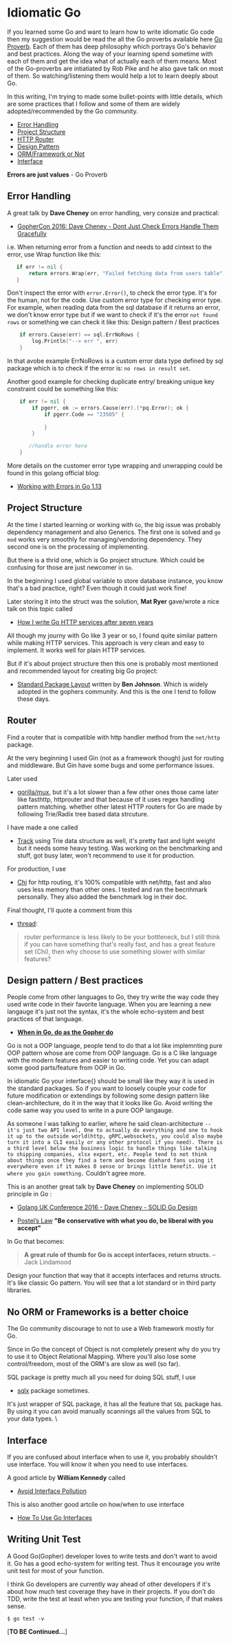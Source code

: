 # Idiomatic Go 

If you learned some Go and want to learn how to write idiomatic Go code then my suggestion would be read the all the Go proverbs available here [Go Proverb](https://go-proverbs.github.io/). Each of them has deep philosophy which portrays Go's behavior and best practices.  Along the way of your learning spend sometime with each of them and get the idea what of actually each of them means. Most of the Go-proverbs are intiatiated by Rob Pike and he also gave talk on most of them. So watching/listening them would help a lot to learn deeply about Go.   

In this writing, I'm trying to made some bullet-points with little details, which are some practices that I follow and some of them are widely adopted/recommended by the Go community.  

* [Error Handling](#Error-Handling)
* [Project Structure](#Error-Handling)
* [HTTP Router](#Router)
* [Design Pattern](#Design-pattern-/-Best-practices)
* [ORM/Framework or Not](#No-ORM-or-Frameworks-is-a-better-choice)
* [Interface](#Interface)

**Errors are just values**  - Go Proverb

## Error Handling

A great talk by **Dave Cheney** on error handling, very consize and practical: 
* [GopherCon 2016: Dave Cheney - Dont Just Check Errors Handle Them Gracefully](https://www.youtube.com/watch?v=lsBF58Q-DnY) 

i.e. When returning error from a function and needs to add cintext to the error, use Wrap function like this: 

```go 
   if err != nil {
       return errors.Wrap(err, "Failed fetching data from users table")
   }
```

Don't inspect the error with  `error.Error()`, to check the error type. It's for the human, not for the code. Use  custom error type for checking error type. For example, when reading data from the sql database if it returns an error, we don't know error type but if we want to check if it's the error `not found rows`  or something we can check it like this: Design pattern / Best practices

```go
   	if errors.Cause(err) == sql.ErrNoRows {
		log.Println("--> err ", err)
	}

```

In that avobe example ErrNoRows is a custom error data type defined by sql package which is to check if the error is: `no rows in result set`.  

Another good example for checking duplicate entry/ breaking unique key constraint could be something like this:

```go 
	if err != nil {
		if pgerr, ok := errors.Cause(err).(*pq.Error); ok {
			if pgerr.Code == "23505" {
	           
			}
		}

	   //handle error here
	}

```

More details on the customer error type wrapping and unwrapping could be found in this golang official blog:
* [Working with Errors in Go 1.13](https://blog.golang.org/go1.13-errors)


## Project Structure 

At the time I started learning or working with `Go`, the big issue was probably dependency management and  also Generics. The first one is solved and `go mod` works very smoothly for managing/vendoring dependency. They second one is on the processing of implementing.     

But there is a thrid one, which is Go project structure. Which could be confusing for those are just newcomer in `Go`. 

In the beginning I used global variable to store database instance, you know that's a bad practice, right? Even though it could just work fine!  

Later storing it into the struct was the solution, **Mat Ryer** gave/wrote a nice talk on this topic called 
* [How I write Go HTTP services after seven years](https://medium.com/@matryer/how-i-write-go-http-services-after-seven-years-37c208122831)  

All though my journy with Go like 3 year or so, I found quite similar pattern while making HTTP services. This approach is very clean and easy to implement. It works well for plain HTTP services.      

But if it's about project structure then this one is probably most mentioned and recommended layout for creating big Go project:
* [Standard Package Layout](https://medium.com/@benbjohnson/standard-package-layout-7cdbc8391fc1) written by **Ben Johnson**. Which is widely adopted in the gophers community. And this is the one I tend to follow these days.

## Router 

Find a router that is compatible with http handler method from the `net/http` package. 

At the very beginning I used Gin (not as a framework though) just for routing and middleware. But Gin have some bugs and some performance issues. 

Later used 
* [gorilla/mux](https://github.com/gorilla/mux), but it's a lot slower than a few other ones those came later like fasthttp, httprouter and that because of it uses regex handling pattern matching. whether other latest HTTP routers for Go are made by following Trie/Radix tree based data strcuture.

I have made a one called 
* [Track](https://github.com/monirz/track) using Trie data structure as well, it's pretty fast and light weight but it needs some heavy testing. Was working on the benchmarking and stuff, got busy later,  won't recommend to use it for production. 

For production, I use 
 * [Chi](https://github.com/go-chi/chi) for http routing, it's 100% compatible with net/http, fast and also uses less memory than other ones. I tested and ran the becnhmark personally. They also added the benchmark log in their doc. 

Final thought, I'll quote a comment from this 
 * [thread](https://www.reddit.com/r/golang/comments/a3qcid/httprouter_chi_gin_gorillamux/):
> router performance is less likely to be your bottleneck, but I still think if you can have something that's really fast, and has a great feature set (Chi), then why choose to use something slower with similar features?     


## Design pattern / Best practices

 People come from other languages to Go, they try write the way code they used write code in their favorite language. When you are learning a new langauge it's just not the syntax, it's the whole echo-system and best practices of that language. 
 
 * **[When in Go, do as the Gopher do](https://talks.golang.org/2014/readability.slide#1)**  

 Go is not a OOP language, people tend to do that a lot like implemnting pure OOP pattern whose are come from OOP language. Go is a C like language with the modern features and easier to writing code. Yet you can adapt some good parts/feature from OOP in Go.       

In idiomatic Go your interface{} should be small like they way it is used in the standard packages. So if you want to loosely couple your code for future modification or extendings by following some design pattern like clean-architecture, do it in the way that it looks like Go. Avoid writing the code same way you used to write in a pure OOP langauge. 

As someone I was talking to earlier, where he said clean-architecture `-- it's just two API level, One to actually do everything and one to hook it up to the outside world(http, gRPC,websockets, you could also maybe turn it into a CLI easily or any other protocol if you need). There is a third level below the business logic to handle things like talking to shipping companies, xlsx export, etc. People tend to not think about things once they find a term and become diehard fans using it everywhere even if it makes 0 sense or brings little benefit. Use it where you gain something.` Couldn't agree more. 
        

This is an another great talk by **Dave Cheney** on implementing SOLID principle in Go : 
* [Golang UK Conference 2016 - Dave Cheney - SOLID Go Design](https://www.youtube.com/watch?v=zzAdEt3xZ1M)  

* [Postel’s Law](https://en.wikipedia.org/wiki/Robustness_principle)
**"Be conservative with what you do, be liberal with you accept"**

In Go that becomes:

>**A great rule of thumb for Go is accept interfaces, return structs.**
                                                         –Jack Lindamood 

Design your function that way that it accepts interfaces and returns structs. It's like classic Go pattern. You will see that a lot standard or in third party libraries.    


## No ORM or Frameworks is a better choice 

The Go community discourage to not to use a Web framework mostly for Go.  

Since in Go the concept of Object is not completely present why do you try to use it to Object Relational Mapping. Where you'll also lose some control/freedom, most of the ORM's are slow as well (so far).   

SQL package is pretty much all you need for doing SQL stuff, I use 
* [sqlx](https://github.com/jmoiron/sqlx) package sometimes.

 It's just wrapper of SQL package, it has all the feature that `SQL` package has. By using it you can avoid manually scannings all the values from SQL to your data types.  \


## Interface

If you are confused about interface when to use it, you probably shouldn't use interface. You will know it when you need to use interfaces. 

A good article by **William Kennedy** called 
* [Avoid Interface Pollution](https://www.ardanlabs.com/blog/2016/10/avoid-interface-pollution.html) 

This is also another good artcile on how/when to use interface 
* [How To Use Go Interfaces](https://blog.chewxy.com/2018/03/18/golang-interfaces/) 

## Writing Unit Test 
A Good Go(Gopher) developer loves to write tests and don't want to avoid it. 
Go has a good echo-system for writing test. Thus it encourage you write unit test for most of your function. 

I think Go developers are currently way ahead of other developers if it's about how much test coverage they have  in their projects. 
If you don't do TDD, write the test at least when you are testing your function, if that makes sense.

```
$ go test -v 
```

[**TO BE Continued...**]


                                                                                                                   